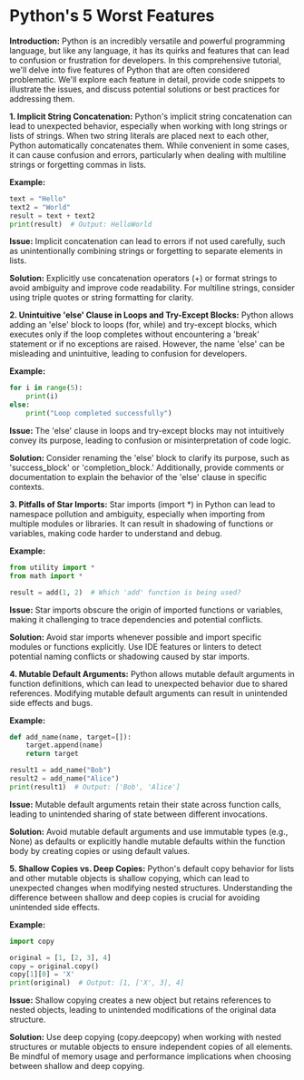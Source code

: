 # Python's 5 Worst Features

**Introduction:**
Python is an incredibly versatile and powerful programming language, but like any language, it has its quirks and features that can lead to confusion or frustration for developers. In this comprehensive tutorial, we'll delve into five features of Python that are often considered problematic. We'll explore each feature in detail, provide code snippets to illustrate the issues, and discuss potential solutions or best practices for addressing them.

**1. Implicit String Concatenation:**
Python's implicit string concatenation can lead to unexpected behavior, especially when working with long strings or lists of strings. When two string literals are placed next to each other, Python automatically concatenates them. While convenient in some cases, it can cause confusion and errors, particularly when dealing with multiline strings or forgetting commas in lists.

**Example:**

```python
text = "Hello"
text2 = "World"
result = text + text2
print(result)  # Output: HelloWorld
```

**Issue:**
Implicit concatenation can lead to errors if not used carefully, such as unintentionally combining strings or forgetting to separate elements in lists.

**Solution:**
Explicitly use concatenation operators (+) or format strings to avoid ambiguity and improve code readability. For multiline strings, consider using triple quotes or string formatting for clarity.

**2. Unintuitive 'else' Clause in Loops and Try-Except Blocks:**
Python allows adding an 'else' block to loops (for, while) and try-except blocks, which executes only if the loop completes without encountering a 'break' statement or if no exceptions are raised. However, the name 'else' can be misleading and unintuitive, leading to confusion for developers.

**Example:**

```python
for i in range(5):
    print(i)
else:
    print("Loop completed successfully")
```

**Issue:**
The 'else' clause in loops and try-except blocks may not intuitively convey its purpose, leading to confusion or misinterpretation of code logic.

**Solution:**
Consider renaming the 'else' block to clarify its purpose, such as 'success_block' or 'completion_block.' Additionally, provide comments or documentation to explain the behavior of the 'else' clause in specific contexts.

**3. Pitfalls of Star Imports:**
Star imports (import *) in Python can lead to namespace pollution and ambiguity, especially when importing from multiple modules or libraries. It can result in shadowing of functions or variables, making code harder to understand and debug.

**Example:**

```python
from utility import *
from math import *

result = add(1, 2)  # Which 'add' function is being used?
```

**Issue:**
Star imports obscure the origin of imported functions or variables, making it challenging to trace dependencies and potential conflicts.

**Solution:**
Avoid star imports whenever possible and import specific modules or functions explicitly. Use IDE features or linters to detect potential naming conflicts or shadowing caused by star imports.

**4. Mutable Default Arguments:**
Python allows mutable default arguments in function definitions, which can lead to unexpected behavior due to shared references. Modifying mutable default arguments can result in unintended side effects and bugs.

**Example:**

```python
def add_name(name, target=[]):
    target.append(name)
    return target

result1 = add_name("Bob")
result2 = add_name("Alice")
print(result1)  # Output: ['Bob', 'Alice']
```

**Issue:**
Mutable default arguments retain their state across function calls, leading to unintended sharing of state between different invocations.

**Solution:**
Avoid mutable default arguments and use immutable types (e.g., None) as defaults or explicitly handle mutable defaults within the function body by creating copies or using default values.

**5. Shallow Copies vs. Deep Copies:**
Python's default copy behavior for lists and other mutable objects is shallow copying, which can lead to unexpected changes when modifying nested structures. Understanding the difference between shallow and deep copies is crucial for avoiding unintended side effects.

**Example:**

```python
import copy

original = [1, [2, 3], 4]
copy = original.copy()
copy[1][0] = 'X'
print(original)  # Output: [1, ['X', 3], 4]
```

**Issue:**
Shallow copying creates a new object but retains references to nested objects, leading to unintended modifications of the original data structure.

**Solution:**
Use deep copying (copy.deepcopy) when working with nested structures or mutable objects to ensure independent copies of all elements. Be mindful of memory usage and performance implications when choosing between shallow and deep copying.
